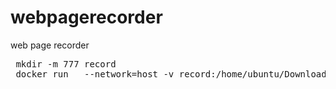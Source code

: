 # webpagerecorder
web page recorder

 <pre>
 mkdir -m 777 record
 docker run   --network=host -v record:/home/ubuntu/Downloads  -v record:/home/ubuntu/wprNode/public/recordfile/    --name wpr alit771/webpagerecorder:v2.1
 </pre>
